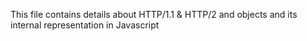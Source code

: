 This file contains details about HTTP/1.1 & HTTP/2 and objects and its internal representation in Javascript
